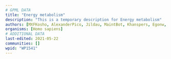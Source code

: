 ```yaml
---
# GPML DATA
title: "Energy metabolism"
description: "This is a temporary description for Energy metabolism"
authors: [MXFKosho, AlexanderPico, Jildau, MaintBot, Khanspers, Egonw, DeSl, Marvin M2, Eweitz]
organisms: [Homo sapiens]
# ADDITIONAL DATA
last-edited: 2021-05-22
communities: []
wpid: "WP1541"
---
```

